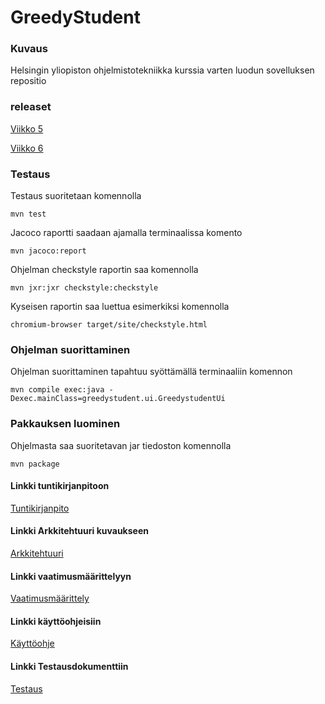 # GreedyStudent

### Kuvaus

Helsingin yliopiston ohjelmistotekniikka kurssia varten luodun sovelluksen repositio

### releaset

[Viikko 5](https://github.com/Mikxdi/OTharkkatyo19/releases)

[Viikko 6](https://github.com/Mikxdi/OTharkkatyo19/releases/tag/viikko6)

### Testaus

Testaus suoritetaan komennolla 

``` 
mvn test
```

Jacoco raportti saadaan ajamalla terminaalissa komento


```
mvn jacoco:report
```

Ohjelman checkstyle raportin saa komennolla

```
mvn jxr:jxr checkstyle:checkstyle
```
Kyseisen raportin saa luettua esimerkiksi komennolla

```
chromium-browser target/site/checkstyle.html
```

### Ohjelman suorittaminen

Ohjelman suorittaminen tapahtuu syöttämällä terminaaliin komennon

```
mvn compile exec:java -Dexec.mainClass=greedystudent.ui.GreedystudentUi 
```

### Pakkauksen luominen

Ohjelmasta saa suoritetavan jar tiedoston komennolla 

```
mvn package
```

####  Linkki tuntikirjanpitoon
[Tuntikirjanpito](https://github.com/Mikxdi/OTharkkatyo19/blob/master/documentation/Tuntikirjanpito.md)

#### Linkki Arkkitehtuuri kuvaukseen
[Arkkitehtuuri](https://github.com/Mikxdi/OTharkkatyo19/blob/master/documentation/Arkkitehtuuri.md)

#### Linkki vaatimusmäärittelyyn
[Vaatimusmäärittely](https://github.com/Mikxdi/OTharkkatyo19/blob/master/documentation/Vaatimusmaarittely.md)

#### Linkki käyttöohjeisiin
[Käyttöohje](https://github.com/Mikxdi/OTharkkatyo19/blob/master/documentation/Kayttoohje.md)

#### Linkki Testausdokumenttiin
[Testaus](https://github.com/Mikxdi/OTharkkatyo19/blob/master/documentation/Testausdokumentti.md)

